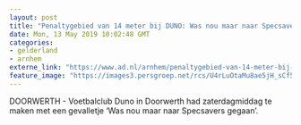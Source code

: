 ```yaml
---
layout: post
title: "Penaltygebied van 14 meter bij DUNO: Was nou maar naar Specsavers gegaan..."
date: Mon, 13 May 2019 10:02:48 GMT
categories: 
- gelderland 
- arnhem 
externe_link: "https://www.ad.nl/arnhem/penaltygebied-van-14-meter-bij-duno-was-nou-maar-naar-specsavers-gegaan~ad473560/"
feature_image: "https://images3.persgroep.net/rcs/U4rLuOtaMu8ae5jH_sCf5HnMc6c/diocontent/148213979/_fitwidth/400/?appId=21791a8992982cd8da851550a453bd7f&quality=0.7"
---
```


DOORWERTH - Voetbalclub Duno in Doorwerth had zaterdagmiddag te maken met een gevalletje ‘Was nou maar naar Specsavers gegaan’.
